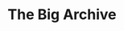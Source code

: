 ---
title: The Big Archive
year: 2023-05-01
img: '@assets/projects/thebigarchive.webp'
url: https://thebigarchive.com
---